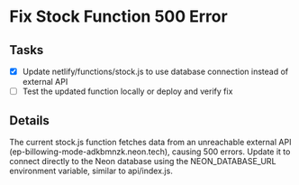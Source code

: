 # Fix Stock Function 500 Error

## Tasks
- [x] Update netlify/functions/stock.js to use database connection instead of external API
- [ ] Test the updated function locally or deploy and verify fix

## Details
The current stock.js function fetches data from an unreachable external API (ep-billowing-mode-adkbmnzk.neon.tech), causing 500 errors. Update it to connect directly to the Neon database using the NEON_DATABASE_URL environment variable, similar to api/index.js.
